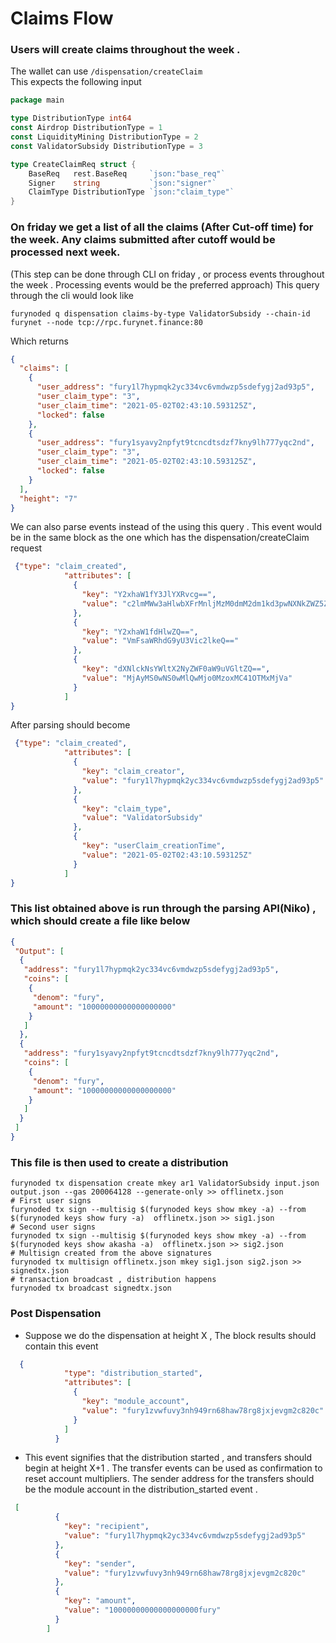 # Claims Flow

### Users will create claims throughout the week . 
The wallet can use 
```/dispensation/createClaim```  
This expects the following input 
```go
package main

type DistributionType int64
const Airdrop DistributionType = 1
const LiquidityMining DistributionType = 2
const ValidatorSubsidy DistributionType = 3

type CreateClaimReq struct {
	BaseReq   rest.BaseReq     `json:"base_req"`
	Signer    string           `json:"signer"`
	ClaimType DistributionType `json:"claim_type"`   
}
```

### On friday we get a list of all the claims (After Cut-off time) for the week. Any claims submitted after cutoff would be processed next week.
(This step can be done through CLI on friday , or process events throughout the week . Processing events would be the preferred approach)
This query through the cli would look like
```shell
furynoded q dispensation claims-by-type ValidatorSubsidy --chain-id furynet --node tcp://rpc.furynet.finance:80
```
Which returns 
```json
{
  "claims": [
    {
      "user_address": "fury1l7hypmqk2yc334vc6vmdwzp5sdefygj2ad93p5",
      "user_claim_type": "3",
      "user_claim_time": "2021-05-02T02:43:10.593125Z",
      "locked": false
    },
    {
      "user_address": "fury1syavy2npfyt9tcncdtsdzf7kny9lh777yqc2nd",
      "user_claim_type": "3",
      "user_claim_time": "2021-05-02T02:43:10.593125Z",
      "locked": false
    }
  ],
  "height": "7"
}

```
We can also parse events instead of the using this query . This event would be in the same block as the one which has the dispensation/createClaim request
```json
 {"type": "claim_created",
            "attributes": [
              {
                "key": "Y2xhaW1fY3JlYXRvcg==",
                "value": "c2lmMWw3aHlwbXFrMnljMzM0dmM2dm1kd3pwNXNkZWZ5Z2oyYWQ5M3A1"
              },
              {
                "key": "Y2xhaW1fdHlwZQ==",
                "value": "VmFsaWRhdG9yU3Vic2lkeQ=="
              },
              {
                "key": "dXNlckNsYWltX2NyZWF0aW9uVGltZQ==",
                "value": "MjAyMS0wNS0wMlQwMjo0MzoxMC41OTMxMjVa"
              }
            ]
}
```
After parsing should become 
```json
 {"type": "claim_created",
            "attributes": [
              {
                "key": "claim_creator",
                "value": "fury1l7hypmqk2yc334vc6vmdwzp5sdefygj2ad93p5"
              },
              {
                "key": "claim_type",
                "value": "ValidatorSubsidy"
              },
              {
                "key": "userClaim_creationTime",
                "value": "2021-05-02T02:43:10.593125Z"
              }
            ]
}

```

### This list obtained above is run through the parsing API(Niko) , which should create a file like below  
```json
{
 "Output": [
  {
   "address": "fury1l7hypmqk2yc334vc6vmdwzp5sdefygj2ad93p5",
   "coins": [
    {
     "denom": "fury",
     "amount": "10000000000000000000"
    }
   ]
  },
  {
   "address": "fury1syavy2npfyt9tcncdtsdzf7kny9lh777yqc2nd",
   "coins": [
    {
     "denom": "fury",
     "amount": "10000000000000000000"
    }
   ]
  }
 ]
}
```

### This file is then used to create a distribution
```shell
furynoded tx dispensation create mkey ar1 ValidatorSubsidy input.json output.json --gas 200064128 --generate-only >> offlinetx.json
# First user signs
furynoded tx sign --multisig $(furynoded keys show mkey -a) --from $(furynoded keys show fury -a)  offlinetx.json >> sig1.json
# Second user signs
furynoded tx sign --multisig $(furynoded keys show mkey -a) --from $(furynoded keys show akasha -a)  offlinetx.json >> sig2.json
# Multisign created from the above signatures
furynoded tx multisign offlinetx.json mkey sig1.json sig2.json >> signedtx.json
# transaction broadcast , distribution happens
furynoded tx broadcast signedtx.json
```
### Post Dispensation
- Suppose we do the dispensation at height X , The block results should contain this event 
```json
  {
            "type": "distribution_started",
            "attributes": [
              {
                "key": "module_account",
                "value": "fury1zvwfuvy3nh949rn68haw78rg8jxjevgm2c820c"
              }
            ]
          }
```
- This event signifies that the distribution started , and transfers should begin at height X+1 . The transfer events can be used as confirmation to reset account multipliers.
The sender address for the transfers should be the module account in the distribution_started event . 
```json
 [
          {
            "key": "recipient",
            "value": "fury1l7hypmqk2yc334vc6vmdwzp5sdefygj2ad93p5"
          },
          {
            "key": "sender",
            "value": "fury1zvwfuvy3nh949rn68haw78rg8jxjevgm2c820c"
          },
          {
            "key": "amount",
            "value": "10000000000000000000fury"
          }
        ]

```
